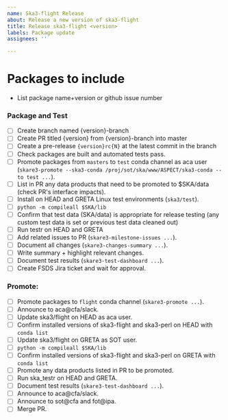 ```yaml
---
name: Ska3-flight Release
about: Release a new version of ska3-flight
title: Release ska3-flight <version>
labels: Package update
assignees: ''

---
```


# Packages to include

- List package name+version or github issue number

### Package and Test

- [ ] Create branch named {version}-branch
- [ ] Create PR titled {version} from {version}-branch into master
- [ ] Create a pre-release `{version}rc{N}` at the latest commit in the branch
- [ ] Check packages are built and automated tests pass.
- [ ] Promote packages from `masters` to `test` conda channel as aca user (`skare3-promote --ska3-conda /proj/sot/ska/www/ASPECT/ska3-conda --to test ...`).
- [ ] List in PR any data products that need to be promoted to $SKA/data (check PR's interface impacts).
- [ ] Install on HEAD and GRETA Linux test environments (`ska3/test`).
- [ ] `python -m compileall $SKA/lib`
- [ ] Confirm that test data (SKA/data) is appropriate for release testing (any custom test data is set or previous test data cleaned out)
- [ ] Run testr on HEAD and GRETA
- [ ] Add related issues to PR (`skare3-milestone-issues ...`).
- [ ] Document all changes (`skare3-changes-summary ...`).
- [ ] Write summary + highlight relevant changes.
- [ ] Document test results (`skare3-test-dashboard ...`).
- [ ] Create FSDS Jira ticket and wait for approval.

### Promote:
- [ ] Promote packages to `flight` conda channel (`skare3-promote ...`).
- [ ] Announce to aca@cfa/slack.
- [ ] Update ska3/flight on HEAD as aca user.
- [ ] Confirm installed versions of ska3-flight and ska3-perl on HEAD with `conda list`
- [ ] Update ska3/flight on GRETA as SOT user.
- [ ] `python -m compileall $SKA/lib`
- [ ] Confirm installed versions of ska3-flight and ska3-perl on GRETA with `conda list`
- [ ] Promote any data products listed in PR to be promoted.
- [ ] Run ska_testr on HEAD and GRETA.
- [ ] Document test results (`skare3-test-dashboard ...`).
- [ ] Announce to aca@cfa/slack.
- [ ] Announce to sot@cfa and fot@ipa.
- [ ] Merge PR.
